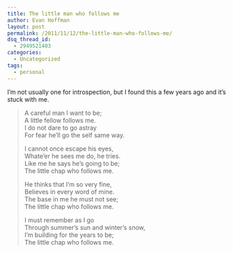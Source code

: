 ```yaml
---
title: The little man who follows me
author: Evan Hoffman
layout: post
permalink: /2011/11/12/the-little-man-who-follows-me/
dsq_thread_id:
  - 2949521403
categories:
  - Uncategorized
tags:
  - personal
---
```

I&#8217;m not usually one for introspection, but I found this a few years ago and it&#8217;s stuck with me.  
<!--more-->

> A careful man I want to be;  
> A little fellow follows me.  
> I do not dare to go astray  
> For fear he&#8217;ll go the self same way.
> 
> I cannot once escape his eyes,  
> Whate&#8217;er he sees me do, he tries.  
> Like me he says he&#8217;s going to be;  
> The little chap who follows me.
> 
> He thinks that I&#8217;m so very fine,  
> Believes in every word of mine.  
> The base in me he must not see;  
> The little chap who follows me.
> 
> I must remember as I go  
> Through summer&#8217;s sun and winter&#8217;s snow,  
> I&#8217;m building for the years to be;  
> The little chap who follows me.